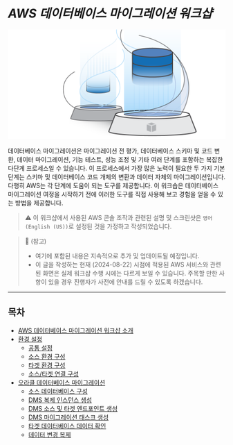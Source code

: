 # ***AWS 데이터베이스 마이그레이션 워크샵***

![DMS Logo](../images/workshop-logo.png "AWS 데이터베이스 마이그레이션 워크샵")

데이터베이스 마이그레이션은 마이그레이션 전 평가, 데이터베이스 스키마 및 코드 변환, 데이터 마이그레이션, 기능 테스트, 성능 조정 및 기타 여러 단계를 포함하는 복잡한 다단계 프로세스일 수 있습니다. 이 프로세스에서 가장 많은 노력이 필요한 두 가지 기본 단계는 스키마 및 데이터베이스 코드 개체의 변환과 데이터 자체의 마이그레이션입니다. 다행히 AWS는 각 단계에 도움이 되는 도구를 제공합니다. 이 워크숍은 데이터베이스 마이그레이션 여정을 시작하기 전에 이러한 도구를 직접 사용해 보고 경험을 얻을 수 있는 방법을 제공합니다.

> ⚠️ 이 워크샵에서 사용된 AWS 콘솔 조작과 관련된 설명 및 스크린샷은 ```영어 (English (US))```로 설정된 것을 가정하고 작성되었습니다.

> 📕 (참고)<br>
> - 여기에 포함된 내용은 지속적으로 추가 및 업데이트될 예정입니다.
> - 이 글을 작성하는 현재 (2024-08-22) 시점에 적용된 AWS 서비스와 관련된 화면은 실제 워크샵 수행 시에는 다르게 보일 수 있습니다. 주목할 만한 사항이 있을 경우 진행자가 사전에 안내를 드릴 수 있도록 하겠습니다.

---

## 목차

* [AWS 데이터베이스 마이그레이션 워크샵 소개](README.md)
* [환경 설정](setup-environment/Setup-Environment-README.md)
  * [공통 설정](setup-environment/Setup-Common-Configuration.md)
  * [소스 환경 구성](setup-environment/Setup-Source-Environment.md)
  * [타겟 환경 구성](setup-environment/Setup-Target-Environment.md)
  * [소스/타겟 연결 구성](setup-environment/Setup-Source-Target-Connectivity.md)
* [오라클 데이터베이스 마이그레이션](migrate-oracle-to-oracle/Migrate-Oracle-to-Oracle-README.md)
  * [소스 데이터베이스 구성](migrate-oracle-to-oracle/Configure-Source-Database.md)
  * [DMS 복제 인스턴스 생성](migrate-oracle-to-oracle/Create-DMS-Replication-Instance.md)
  * [DMS 소스 및 타겟 엔드포인트 생성](migrate-oracle-to-oracle/Create-DMS-Source-and-Target-Endpoints.md)
  * [DMS 마이그레이션 태스크 생성](migrate-oracle-to-oracle/Create-DMS-Migration-Task.md)
  * [타겟 데이터베이스 데이터 확인](migrate-oracle-to-oracle/Inspect-Target-Database-Data.md)
  * [데이터 변경 복제](migrate-oracle-to-oracle/Replicate-Data-Changes.md)
